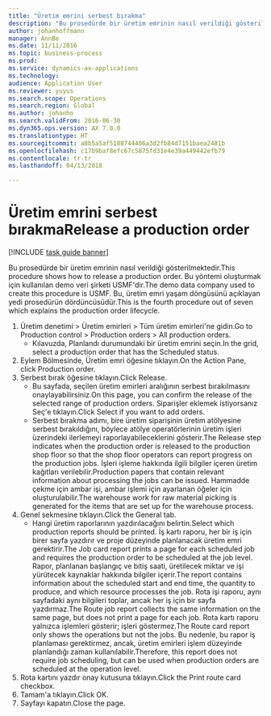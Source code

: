 ```yaml
---
title: "Üretim emrini serbest bırakma"
description: "Bu prosedürde bir üretim emrinin nasıl verildiği gösterilmektedir."
author: johanhoffmann
manager: AnnBe
ms.date: 11/11/2016
ms.topic: business-process
ms.prod: 
ms.service: dynamics-ax-applications
ms.technology: 
audience: Application User
ms.reviewer: yuyus
ms.search.scope: Operations
ms.search.region: Global
ms.author: johanho
ms.search.validFrom: 2016-06-30
ms.dyn365.ops.version: AX 7.0.0
ms.translationtype: HT
ms.sourcegitcommit: a8b5a5af5108744406a3d2fb84d7151baea2481b
ms.openlocfilehash: c17b9baf8efc67c5875fd31e4e39a449442efb79
ms.contentlocale: tr-tr
ms.lasthandoff: 04/13/2018

---
```

# <a name="release-a-production-order"></a><span data-ttu-id="3822c-103">Üretim emrini serbest bırakma</span><span class="sxs-lookup"><span data-stu-id="3822c-103">Release a production order</span></span>

[!INCLUDE [task guide banner](../../includes/task-guide-banner.md)]

<span data-ttu-id="3822c-104">Bu prosedürde bir üretim emrinin nasıl verildiği gösterilmektedir.</span><span class="sxs-lookup"><span data-stu-id="3822c-104">This procedure shows how to release a production order.</span></span> <span data-ttu-id="3822c-105">Bu yöntemi oluşturmak için kullanılan demo veri şirketi USMF'dir.</span><span class="sxs-lookup"><span data-stu-id="3822c-105">The demo data company used to create this procedure is USMF.</span></span> <span data-ttu-id="3822c-106">Bu, üretim emri yaşam döngüsünü açıklayan yedi prosedürün dördüncüsüdür.</span><span class="sxs-lookup"><span data-stu-id="3822c-106">This is the fourth procedure out of seven which explains the production order lifecycle.</span></span>

1. <span data-ttu-id="3822c-107">Üretim denetimi > Üretim emirleri > Tüm üretim emirleri'ne gidin.</span><span class="sxs-lookup"><span data-stu-id="3822c-107">Go to Production control > Production orders > All production orders.</span></span>
    * <span data-ttu-id="3822c-108">Kılavuzda, Planlandı durumundaki bir üretim emrini seçin.</span><span class="sxs-lookup"><span data-stu-id="3822c-108">In the grid, select a production order that has the Scheduled status.</span></span>  
2. <span data-ttu-id="3822c-109">Eylem Bölmesinde, Üretim emri öğesine tıklayın.</span><span class="sxs-lookup"><span data-stu-id="3822c-109">On the Action Pane, click Production order.</span></span>
3. <span data-ttu-id="3822c-110">Serbest bırak öğesine tıklayın.</span><span class="sxs-lookup"><span data-stu-id="3822c-110">Click Release.</span></span>
    * <span data-ttu-id="3822c-111">Bu sayfada, seçilen üretim emirleri aralığının serbest bırakılmasını onaylayabilirsiniz.</span><span class="sxs-lookup"><span data-stu-id="3822c-111">On this page, you can confirm the release of the selected range of production orders.</span></span> <span data-ttu-id="3822c-112">Siparişler eklemek istiyorsanız Seç'e tıklayın.</span><span class="sxs-lookup"><span data-stu-id="3822c-112">Click Select if you want to add orders.</span></span>  
    * <span data-ttu-id="3822c-113">Serbest bırakma adımı, bire üretim siparişinin üretim atölyesine serbest bırakıldığını, böylece atölye operatörlerinin üretim işleri üzerindeki ilerlemeyi raporlayabileceklerini gösterir.</span><span class="sxs-lookup"><span data-stu-id="3822c-113">The Release step indicates when the production order is released to the production shop floor so that the shop floor operators can report progress on the production jobs.</span></span> <span data-ttu-id="3822c-114">İşleri işleme hakkında ilgili bilgiler içeren üretim kağıtları verilebilir.</span><span class="sxs-lookup"><span data-stu-id="3822c-114">Production papers that contain relevant information about processing the jobs can be issued.</span></span> <span data-ttu-id="3822c-115">Hammadde çekme için ambar işi, ambar işlemi için ayarlanan öğeler için oluşturulabilir.</span><span class="sxs-lookup"><span data-stu-id="3822c-115">The warehouse work for raw material picking is generated for the items that are set up for the warehouse process.</span></span>  
4. <span data-ttu-id="3822c-116">Genel sekmesine tıklayın.</span><span class="sxs-lookup"><span data-stu-id="3822c-116">Click the General tab.</span></span>
    * <span data-ttu-id="3822c-117">Hangi üretim raporlarının yazdırılacağını belirtin.</span><span class="sxs-lookup"><span data-stu-id="3822c-117">Select which production reports should be printed.</span></span> <span data-ttu-id="3822c-118">İş kartı raporu, her bir iş için birer sayfa yazdırır ve proje düzeyinde planlanacak üretim emri gerektirir.</span><span class="sxs-lookup"><span data-stu-id="3822c-118">The Job card report prints a page for each scheduled job and requires the production order to be scheduled at the job level.</span></span> <span data-ttu-id="3822c-119">Rapor, planlanan başlangıç ve bitiş saati, üretilecek miktar ve işi yürütecek kaynaklar hakkında bilgiler içerir.</span><span class="sxs-lookup"><span data-stu-id="3822c-119">The report contains information about the scheduled start and end time, the quantity to produce, and which resource processes the job.</span></span> <span data-ttu-id="3822c-120">Rota işi raporu, aynı sayfadaki aynı bilgileri toplar, ancak her iş için bir sayfa yazdırmaz.</span><span class="sxs-lookup"><span data-stu-id="3822c-120">The Route job report collects the same information on the same page, but does not print a page for each job.</span></span> <span data-ttu-id="3822c-121">Rota kartı raporu yalnızca işlemleri gösterir; işleri göstermez.</span><span class="sxs-lookup"><span data-stu-id="3822c-121">The Route card report only shows the operations but not the jobs.</span></span> <span data-ttu-id="3822c-122">Bu nedenle, bu rapor iş planlaması gerektirmez, ancak, üretim emirleri işlem düzeyinde planlandığı zaman kullanılabilir.</span><span class="sxs-lookup"><span data-stu-id="3822c-122">Therefore, this report does not require job scheduling, but can be used when production orders are scheduled at the operation level.</span></span>  
5. <span data-ttu-id="3822c-123">Rota kartını yazdır onay kutusuna tıklayın.</span><span class="sxs-lookup"><span data-stu-id="3822c-123">Click the Print route card checkbox.</span></span>
6. <span data-ttu-id="3822c-124">Tamam'a tıklayın.</span><span class="sxs-lookup"><span data-stu-id="3822c-124">Click OK.</span></span>
7. <span data-ttu-id="3822c-125">Sayfayı kapatın.</span><span class="sxs-lookup"><span data-stu-id="3822c-125">Close the page.</span></span>

